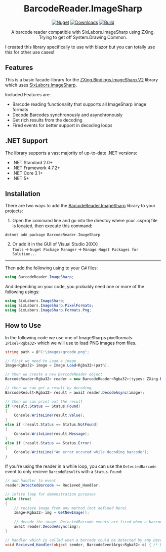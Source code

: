 <h1 align="center">BarcodeReader.ImageSharp</h1>
<div align="center">
  
[![Nuget](https://img.shields.io/nuget/v/BarcodeReader.ImageSharp?style=flat-square)](https://www.nuget.org/packages/BarcodeReader.ImageSharp/)
[![Downloads](https://img.shields.io/nuget/dt/BarcodeReader.ImageSharp.svg?style=flat-square)](https://www.nuget.org/packages/BarcodeReader.ImageSharp/)
[![Build](https://img.shields.io/github/workflow/status/baltermia/barcodereader-imagesharp/BarcodeReader.ImageSharp%20Build%20Pipeline?style=flat-square)](https://github.com/baltermia/barcodereader-imagesharp/actions/workflows/dotnet.yml)

A barcode reader compatible with SixLabors.ImageSharp using ZXing. Trying to get off System.Drawing.Common.
</div>

I created this library specifically to use with blazor but you can totally use this for other use cases!

## Features

This is a basic facade-library for the [ZXing.Bindings.ImageSharp.V2](https://github.com/micjahn/ZXing.Net) library which uses [SixLabors.ImageSharp](https://github.com/SixLabors/ImageSharp).

Included Features are:
- Barcode reading functionality that supports all ImageSharp image formats
- Decode Barcodes synchronously and asynchronously
- Get rich results from the decoding
- Fired events for better support in decoding loops

## .NET Support
The library supports a vast majority of up-to-date .NET versions:
- .NET Standard 2.0+
- .NET Framework 4.7.2+
- .NET Core 3.1+
- .NET 5+

## Installation

There are two ways to add the [BarcodeReader.ImageSharp](https://www.nuget.org/packages/BarcodeReader.ImageSharp/) library to your projects:

1. Open the command line and go into the directoy where your .csproj file is located, then execute this command:
```
dotnet add package BarcodeReader.ImageSharp
```

2. Or add it in the GUI of Visual Studio 20XX:  
`Tools` -> `Nuget Package Manager` -> `Manage Nuget Packages for Solution...`

---

Then add the following using to your C# files:
```csharp
using BarcodeReader.ImageSharp;
```
And depending on your code, you probably need one or more of the following usings:
```csharp
using SixLabors.ImageSharp;
using SixLabors.ImageSharp.PixelFormats;
using SixLabors.ImageSharp.Formats.Png;
```

## How to Use

In the following code we use one of ImageSharps pixelformats `IPixel<Rgba32>` which we will use to load PNG images from files.
```csharp
string path = @"C:\images\qrcode.png";

// first we need to Load a image
Image<Rgba32> image = Image.Load<Rgba32>(path);

// then we create a new BarcodeReader object
BarcodeReader<Rgba32> reader = new BarcodeReader<Rgba32>(types: ZXing.BarcodeFormat.QR_CODE);

// then we can get a result by decoding
BarcodeResult<Rgba32> result = await reader.DecodeAsync(image);

// then we can print out the result
if (result.Status == Status.Found)
{
    Console.WriteLine(result.Value);
}
else if (result.Status == Status.NotFound)
{
    Console.WriteLine(result.Message);
}
else if (result.Status == Status.Error)
{
    Console.WriteLine("An error occured while decoding barcode");
}
```

If you're using the reader in a while loop, you can use the `DetectedBarcode` event to only recieve `BarcodeResult`s with a `Status.Found`:
```csharp
// add handler to event
reader.DetectedBarcode += Recieved_Handler;

// infite loop for demonstration purposes
while (true)
{
    // recieve image from any method (not defined here)
    Image<Rgba32> img = GetNewImage();
    
    // decode the image. DetectedBarcode events are fired when a barcode could be found
    await reader.DecodeAsync(img);
}

// handler which is called when a barcode could be detected by any Decode call
void Recieved_Handler(object sender, BarcodeEventArgs<Rgba32> e) { /* Do something with the result */ }
```

